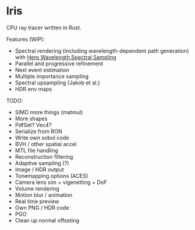 # Iris

CPU ray tracer written in Rust.

Features (WIP):
* Spectral rendering (including wavelength-dependent path generation) with [Hero Wavelength Spectral Sampling](https://cgg.mff.cuni.cz/~wilkie/Website/EGSR_14_files/WNDWH14HWSS.pdf)
* Parallel and progressive refinement
* Next event estimation
* Multiple importance sampling
* Spectral upsampling (Jakob et al.)
* HDR env maps

TODO:
* SIMD more things (matmul)
* More shapes
* PdfSet? Vec4?
* Serialize from RON
* Write own sobol code
* BVH / other spatial accel
* MTL file handling
* Reconstruction filtering
* Adaptive sampling (?)
* Image / HDR output
* Tonemapping options (ACES)
* Camera lens sim + vigenetting + DoF
* Volume rendering
* Motion blur / animation
* Real time preview
* Own PNG / HDR code
* PGO
* Clean up normal offseting
